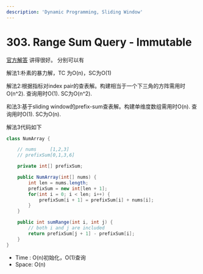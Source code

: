 ```yaml
---
description: 'Dynamic Programming, Sliding Window'
---
```


# 303. Range Sum Query - Immutable

[官方解答](https://leetcode.com/problems/range-sum-query-immutable/solution/) 讲得很好。 分别可以有 

解法1:朴素的暴力解，TC 为O\(n\)，SC为O\(1\) 

解法2:根据指标对index pair的查表解。构建相当于一个下三角的方阵需用时O\(n^2\). 查询用时O\(1\). SC为O\(n^2\). 

和法3:基于sliding window的prefix-sum查表解。构建单维度数组需用时O\(n\). 查询用时O\(1\). SC为O\(n\).

解法3代码如下

```java
class NumArray {

    // nums     [1,2,3]
    // prefixSum[0,1,3,6]

    private int[] prefixSum;

    public NumArray(int[] nums) {
        int len = nums.length;
        prefixSum = new int[len + 1];
        for(int i = 0; i < len; i++) {
            prefixSum[i + 1] = prefixSum[i] + nums[i];
        }
    }

    public int sumRange(int i, int j) {
        // both i and j are included
        return prefixSum[j + 1] - prefixSum[i];
    }
}
```

* Time : O\(n\)初始化，O\(1\)查询
* Space: O\(n\)

